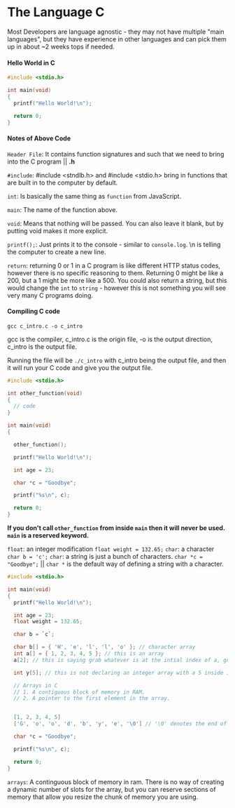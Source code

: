 # The Language C

Most Developers are language agnostic - they may not have multiple "main languages", but they have experience in other languages and can pick them up in about ~2 weeks tops if needed.

#### Hello World in C

```C
#include <stdio.h>

int main(void)
{
  printf("Hello World!\n");

  return 0;
}
```

#### Notes of Above Code

`Header File`: It contains function signatures and such that we need to bring into the C program || **.h**

`#include`: #include <stndlb.h> and #include <stdio.h> bring in functions that are built in to the computer by default.

`int`: Is basically the same thing as `function` from JavaScript.

`main`: The name of the function above.

`void`: Means that nothing will be passed. You can also leave it blank, but by putting void makes it more explicit.

`printf();`: Just prints it to the console - similar to `console.log`. \n is telling the computer to create a new line.

`return`: returning 0 or 1 in a C program is like different HTTP status codes, however there is no specific reasoning to them. Returning 0 might be like a 200, but a 1 might be more like a 500. You could also return a string, but this would change the `int` to `string` - however this is not something you will see very many C programs doing.

#### Compiling C code

```
gcc c_intro.c -o c_intro
```

gcc is the compiler, c_intro.c is the origin file, -o is the output direction, c_intro is the output file.

Running the file will be `./c_intro` with c_intro being the output file, and then it will run your C code and give you the output file.

```C
#include <stdio.h>

int other_function(void)
{
  // code
}

int main(void)
{

  other_function();

  printf("Hello World!\n");

  int age = 23;

  char *c = "Goodbye";

  printf("%s\n", c);

  return 0;
}
```

**If you don't call `other_function` from inside `main` then it will never be used. `main` is a reserved keyword.**

`float`: an integer modification `float weight = 132.65;`
`char`: a character `char b = 'c';`
`char`: a string is just a bunch of characters. `char *c = "Goodbye";` || `char *` is the default way of defining a string with a character.

```C
#include <stdio.h>

int main(void)
{
  printf("Hello World!\n");

  int age = 23;
  float weight = 132.65;

  char b = `c`;

  char b[] = { 'H', 'e', 'l', 'l', 'o' }; // character array
  int a[] = { 1, 2, 3, 4, 5 }; // this is an array
  a[2]; // this is saying grab whatever is at the intial index of a, go two spaces after it then grab me that. So it would give you back 3 from the above array.

  int y[5]; // this is not declaring an integer array with a 5 inside it, this is declaring an integer array with space for 5 integers.

  // Arrays in C
  // 1. A contiguous block of memory in RAM.
  // 2. A pointer to the first element in the array.


  [1, 2, 3, 4, 5]
  ['G', 'o', 'o', 'd', 'b', 'y', 'e', '\0'] // '\0' denotes the end of a string in C - this is a `null character`

  char *c = "Goodbye";

  printf("%s\n", c);

  return 0;
}
```

`arrays`: A continguous block of memory in ram. There is no way of creating a dynamic number of slots for the array, but you can reserve sections of memory that allow you resize the chunk of memory you are using.
